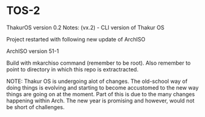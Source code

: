 # TOS-2

ThakurOS version 0.2
Notes: (vx.2) - CLI version of Thakur OS

Project restarted with following new update of ArchISO

ArchISO version 51-1

Build with mkarchiso command (remember to be root). Also remember to point to directory in which this repo is extractracted.  


NOTE: Thakur OS is undergoing alot of changes. The old-school way of doing things is evolving and starting to become accustomed to the new way things are going on at the moment. Part of this is due to the many changes happening within Arch. The new year is promising and however, would not be short of challenges.
